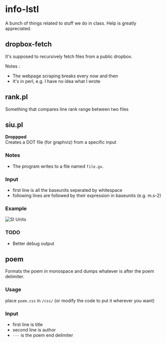 # info-lstl

A bunch of things related to stuff we do in class.
Help is greatly appreciated.

## dropbox-fetch

It's supposed to recursively fetch files from a public dropbox.

Notes :
- The webpage scraping breaks every now and then
- It's in perl, e.g. I have no idea what I wrote

## rank.pl

Something that compares line rank range between two files

## siu.pl

**Droppped**  
Creates a DOT file (for graphviz) from a specific input

### Notes

- The program writes to a file named `file.gv`.

### Input
- first line is all the baseunits seperated by whitespace
- following lines are <unitsymbol> followed by their expression in baseunits (e.g. m.s-2)

### Example

![SI Units](http://i.imgur.com/5ZzgpEm.png)

### TODO

- Better debug output

## poem

Formats the poem in monospace and dumps whatever is after the poem delimiter.

### Usage
place `poem.css` in `/css/` (or modify the code to put it wherever you want)

### Input
- first line is title
- second line is author
- `---` is the poem end delimiter
